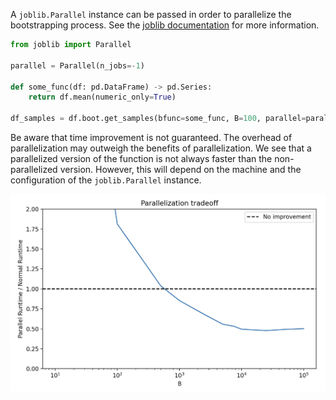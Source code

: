 A `joblib.Parallel` instance can be passed in order to parallelize the bootstrapping process. See the [joblib documentation](https://joblib.readthedocs.io/en/latest/parallel.html) for more information.

```python
from joblib import Parallel 

parallel = Parallel(n_jobs=-1)

def some_func(df: pd.DataFrame) -> pd.Series:
    return df.mean(numeric_only=True)

df_samples = df.boot.get_samples(bfunc=some_func, B=100, parallel=parallel)
```

Be aware that time improvement is not guaranteed. The overhead of parallelization may outweigh the benefits of parallelization. We see that a parallelized version of the function is not always faster than the non-parallelized version. However, this will depend on the machine and the configuration of the `joblib.Parallel` instance.

![](./../images/parallelization-tradeoff.png)

